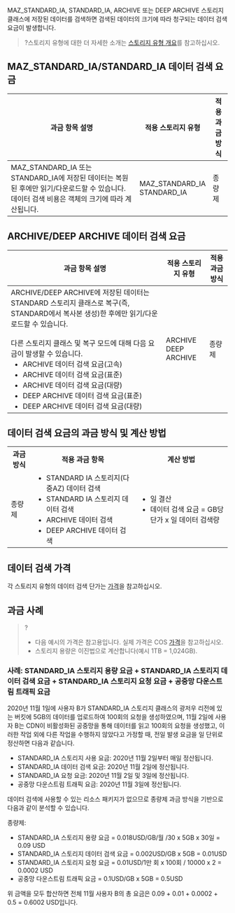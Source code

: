MAZ_STANDARD_IA, STANDARD_IA, ARCHIVE 또는 DEEP ARCHIVE 스토리지 클래스에 저장된 데이터를 검색하면 검색된 데이터의 크기에 따라 청구되는 데이터 검색 요금이 발생합니다.

>?스토리지 유형에 대한 더 자세한 소개는 [스토리지 유형 개요](https://intl.cloud.tencent.com/document/product/436/30925)를 참고하십시오.
> 


## MAZ_STANDARD_IA/STANDARD_IA 데이터 검색 요금

| 과금 항목 설명       | 적용 스토리지 유형           | 적용 과금 방식               |
| ----------------------- | --------------- |------------------- |
| MAZ_STANDARD_IA 또는 STANDARD_IA에 저장된 데이터는 복원된 후에만 읽기/다운로드할 수 있습니다. 데이터 검색 비용은 객체의 크기에 따라 계산됩니다.                           |      MAZ_STANDARD_IA</br>STANDARD_IA                             |      종량제     |

## ARCHIVE/DEEP ARCHIVE 데이터 검색 요금

| 과금 항목 설명       | 적용 스토리지 유형           | 적용 과금 방식               |
| ----------------------- | --------------- |------------------- |
|         ARCHIVE/DEEP ARCHIVE에 저장된 데이터는 STANDARD 스토리지 클래스로 복구(즉, STANDARD에서 복사본 생성)한 후에만 읽기/다운로드할 수 있습니다. </br></br>다른 스토리지 클래스 및 복구 모드에 대해 다음 요금이 발생할 수 있습니다.<ul style="margin: 0;"><li>ARCHIVE 데이터 검색 요금(고속)</li><li>ARCHIVE 데이터 검색 요금(표준)</li><li>ARCHIVE 데이터 검색 요금(대량)</li><li>DEEP ARCHIVE 데이터 검색 요금(표준)</li><li>DEEP ARCHIVE 데이터 검색 요금(대량)</li></ul>          |       ARCHIVE</br>DEEP ARCHIVE                            |      종량제   |


## 데이터 검색 요금의 과금 방식 및 계산 방법

<table>
   <tr>
      <th>과금 방식</td>
      <th>적용 과금 항목</td>
      <th>계산 방법 </td>
   </tr>
   <tr>
      <td rowspan=1>종량제</td>
      <td><ul style="margin: 0;"><li>STANDARD IA 스토리지(다중AZ) 데이터 검색</li><li>STANDARD IA 스토리지 데이터 검색</li><li>ARCHIVE 데이터 검색</li><li>DEEP ARCHIVE 데이터 검색</li></ul></td>
      <td><ul style="margin: 0;"><li>일 결산</li><li>데이터 검색 요금 = GB당 단가 x 일 데이터 검색량</li></ul></td>
   </tr>
</table>


## 데이터 검색 가격

각 스토리지 유형의 데이터 검색 단가는 [가격](https://buy.intl.cloud.tencent.com/price/cos?lang=en&pg=)을 참고하십시오.




## 과금 사례

>?
> - 다음 예시의 가격은 참고용입니다. 실제 가격은 COS [가격](https://buy.intl.cloud.tencent.com/price/cos?lang=en&pg=)을 참고하십시오.
> - 스토리지 용량은 이진법으로 계산합니다(예시 1TB = 1,024GB).
> 

### 사례: STANDARD_IA 스토리지 용량 요금 + STANDARD_IA 스토리지 데이터 검색 요금 + STANDARD_IA 스토리지 요청 요금 + 공중망 다운스트림 트래픽 요금

2020년 11월 1일에 사용자 B가 STANDARD_IA 스토리지 클래스의 광저우 리전에 있는 버킷에 5GB의 데이터를 업로드하여 100회의 요청을 생성하였으며, 11월 2일에 사용자 B는 CDN이 비활성화된 공중망을 통해 데이터를 읽고 100회의 요청을 생성했고, 이러한 작업 외에 다른 작업을 수행하지 않았다고 가정할 때, 전일 발생 요금을 일 단위로 정산하면 다음과 같습니다.

- STANDARD_IA 스토리지 사용 요금: 2020년 11월 2일부터 매일 정산됩니다.
- STANDARD_IA 데이터 검색 요금: 2020년 11월 2일에 정산됩니다.
- STANDARD_IA 요청 요금: 2020년 11월 2일 및 3일에 정산됩니다.
- 공중망 다운스트림 트래픽 요금: 2020년 11월 3일에 정산됩니다.

데이터 검색에 사용할 수 있는 리소스 패키지가 없으므로 종량제 과금 방식을 기반으로 다음과 같이 분석할 수 있습니다.

종량제:
 - STANDARD_IA 스토리지 용량 요금 = 0.018USD/GB/월 /30 x 5GB x 30일 = 0.09 USD
 - STANDARD_IA 스토리지 데이터 검색 요금 = 0.002USD/GB x 5GB = 0.01USD
 - STANDARD_IA 스토리지 요청 요금 = 0.01USD/1만 회 x 100회 / 10000 x 2 = 0.0002 USD
 - 공중망 다운스트림 트래픽 요금 = 0.1USD/GB x 5GB = 0.5USD

위 금액을 모두 합산하면 전체 11월 사용자 B의 총 요금은 0.09 + 0.01 + 0.0002 + 0.5 = 0.6002 USD입니다.

